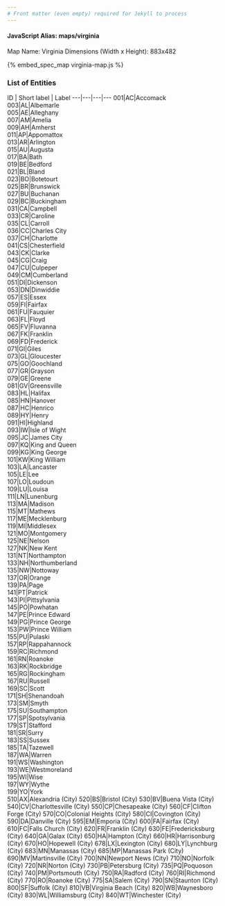 ```yaml
---
# Front matter (even empty) required for Jekyll to process
---
```


#### JavaScript Alias: maps/virginia

Map Name: Virginia
Dimensions (Width x Height): 883x482



{% embed_spec_map virginia-map.js %}

### List of Entities

ID | Short label | Label
---|---|---|---
001|AC|Accomack  
003|AL|Albemarle  
005|AE|Alleghany  
007|AM|Amelia  
009|AH|Amherst  
011|AP|Appomattox  
013|AR|Arlington  
015|AU|Augusta  
017|BA|Bath  
019|BE|Bedford  
021|BL|Bland  
023|BO|Botetourt  
025|BR|Brunswick  
027|BU|Buchanan  
029|BC|Buckingham  
031|CA|Campbell  
033|CR|Caroline  
035|CL|Carroll  
036|CC|Charles City  
037|CH|Charlotte  
041|CS|Chesterfield  
043|CK|Clarke  
045|CG|Craig  
047|CU|Culpeper  
049|CM|Cumberland  
051|DI|Dickenson  
053|DN|Dinwiddie  
057|ES|Essex  
059|FI|Fairfax  
061|FU|Fauquier  
063|FL|Floyd  
065|FV|Fluvanna  
067|FK|Franklin  
069|FD|Frederick  
071|GI|Giles  
073|GL|Gloucester  
075|GO|Goochland  
077|GR|Grayson  
079|GE|Greene  
081|GV|Greensville  
083|HL|Halifax  
085|HN|Hanover  
087|HC|Henrico  
089|HY|Henry  
091|HI|Highland  
093|IW|Isle of Wight  
095|JC|James City  
097|KQ|King and Queen  
099|KG|King George  
101|KW|King William  
103|LA|Lancaster  
105|LE|Lee  
107|LO|Loudoun  
109|LU|Louisa  
111|LN|Lunenburg  
113|MA|Madison  
115|MT|Mathews  
117|ME|Mecklenburg  
119|MI|Middlesex  
121|MO|Montgomery  
125|NE|Nelson  
127|NK|New Kent  
131|NT|Northampton  
133|NH|Northumberland  
135|NW|Nottoway  
137|OR|Orange  
139|PA|Page  
141|PT|Patrick  
143|PI|Pittsylvania  
145|PO|Powhatan  
147|PE|Prince Edward  
149|PG|Prince George  
153|PW|Prince William  
155|PU|Pulaski  
157|RP|Rappahannock  
159|RC|Richmond  
161|RN|Roanoke  
163|RK|Rockbridge  
165|RG|Rockingham  
167|RU|Russell  
169|SC|Scott  
171|SH|Shenandoah  
173|SM|Smyth  
175|SU|Southampton  
177|SP|Spotsylvania  
179|ST|Stafford  
181|SR|Surry  
183|SS|Sussex  
185|TA|Tazewell  
187|WA|Warren  
191|WS|Washington  
193|WE|Westmoreland  
195|WI|Wise  
197|WY|Wythe  
199|YO|York  
510|AX|Alexandria (City)
520|BS|Bristol (City)
530|BV|Buena Vista (City)
540|CV|Charlottesville (City)
550|CP|Chesapeake (City)
560|CF|Clifton Forge (City)
570|CO|Colonial Heights (City)
580|CI|Covington (City)
590|DA|Danville (City)
595|EM|Emporia (City) 
600|FA|Fairfax (City)
610|FC|Falls Church (City) 
620|FR|Franklin (City)
630|FE|Fredericksburg (City)
640|GA|Galax (City)
650|HA|Hampton (City)
660|HR|Harrisonburg (City)
670|HO|Hopewell (City)
678|LX|Lexington (City)
680|LY|Lynchburg (City)
683|MN|Manassas (City)
685|MP|Manassas Park (City)
690|MV|Martinsville (City)
700|NN|Newport News (City) 
710|NO|Norfolk (City)
720|NR|Norton (City)
730|PB|Petersburg (City)
735|PQ|Poquoson (City)
740|PM|Portsmouth (City)
750|RA|Radford (City)
760|RI|Richmond (City)
770|RO|Roanoke (City)
775|SA|Salem (City)
790|SN|Staunton (City)
800|SF|Suffolk (City)
810|VB|Virginia Beach (City)
820|WB|Waynesboro (City)
830|WL|Williamsburg (City)
840|WT|Winchester (City)